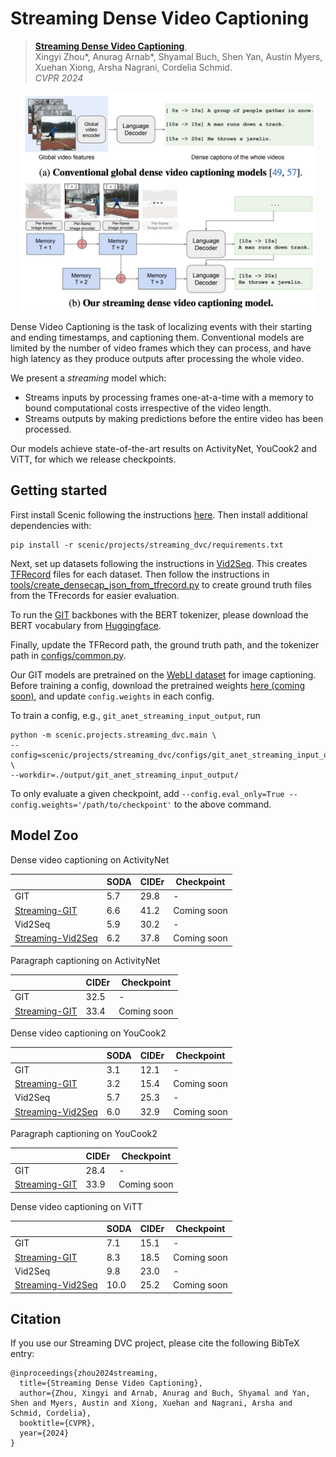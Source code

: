 # Streaming Dense Video Captioning

> [**Streaming Dense Video Captioning**](http://arxiv.org/abs/2404.01297),\
> Xingyi Zhou*, Anurag Arnab*, Shyamal Buch, Shen Yan, Austin Myers, Xuehan Xiong, Arsha Nagrani, Cordelia Schmid. \
> *CVPR 2024*

<p align="center"> <img src="streaming_dvc_teaser.png" height="350" /> </p>

Dense Video Captioning is the task of localizing events with their starting and ending timestamps, and captioning them.
Conventional models are limited by the number of video frames which they can process, and have high latency as they produce outputs after processing the whole video.

We present a *streaming* model which:

- Streams inputs by processing frames one-at-a-time with a memory to bound computational costs irrespective of the video length.
- Streams outputs by making predictions before the entire video has been processed.

Our models achieve state-of-the-art results on ActivityNet, YouCook2 and ViTT, for which we release checkpoints.

## Getting started

First install Scenic following the instructions
[here](https://github.com/google-research/scenic#quickstart).
Then install additional dependencies with:

```
pip install -r scenic/projects/streaming_dvc/requirements.txt
```

Next, set up datasets following the instructions in [Vid2Seq](https://github.com/google-research/scenic/blob/main/scenic/projects/vid2seq/README.md#training).
This creates [TFRecord](https://www.tensorflow.org/tutorials/load_data/tfrecord) files for each dataset.
Then follow the instructions in [tools/create_densecap_json_from_tfrecord.py](tools/create_densecap_json_from_tfrecord.py)
to create ground truth files from the TFrecords for easier evaluation.

To run the [GIT](https://github.com/microsoft/GenerativeImage2Text/tree/main) backbones with the BERT tokenizer, please download the BERT vocabulary from [Huggingface](https://huggingface.co/google-bert/bert-base-uncased/blob/main/vocab.txt).

Finally, update the TFRecord path, the ground truth path, and the tokenizer path in [configs/common.py](configs/common.py).

Our GIT models are pretrained on the [WebLI dataset](https://arxiv.org/abs/2209.06794) for image captioning.
Before training a config, download the pretrained weights [here (coming soon)](), and update
`config.weights` in each config.

To train a config, e.g., `git_anet_streaming_input_output`,  run

```shell
python -m scenic.projects.streaming_dvc.main \
--config=scenic/projects/streaming_dvc/configs/git_anet_streaming_input_output.py \
--workdir=./output/git_anet_streaming_input_output/
```

To only evaluate a given checkpoint, add
`--config.eval_only=True --config.weights='/path/to/checkpoint'`
to the above command.

## Model Zoo

Dense video captioning on ActivityNet

|                        |  SODA     | CIDEr           | Checkpoint  |
|------------------------|-----------|-----------------|-------------|
| GIT                    | 5.7       |       29.8      |   -         |
| [Streaming-GIT](configs/git_anet_streaming_input_output.py)        | 6.6   |   41.2     | Coming soon    |
| Vid2Seq                | 5.9       |       30.2      |   -         |
| [Streaming-Vid2Seq](configs/vid2seq_anet_streaming_input_output.py)| 6.2   |  37.8      | Coming soon    |


Paragraph captioning on ActivityNet

|                        | CIDEr           | Checkpoint  |
|------------------------|-----------------|-------------|
| GIT                    |  32.5           |   -         |
| [Streaming-GIT](configs/git_anet_paragraph_streaming_input.py)        | 33.4 | Coming soon    |


Dense video captioning on YouCook2

|                        |  SODA     | CIDEr           | Checkpoint  |
|------------------------|-----------|-----------------|-------------|
| GIT                    | 3.1       |       12.1      |   -         |
| [Streaming-GIT](configs/git_youcook2_streaming_input_output.py)    | 3.2   |   15.4     | Coming soon    |
| Vid2Seq                | 5.7       |       25.3      |   -         |
| [Streaming-Vid2Seq](configs/vid2seq_youcook2_streaming_input_output.py)| 6.0 |  32.9   | Coming soon    |

Paragraph captioning on YouCook2

|                        | CIDEr           | Checkpoint  |
|------------------------|-----------------|-------------|
| GIT                    |  28.4           |   -         |
| [Streaming-GIT](configs/git_youcook2_paragraph_streaming_input.py)        | 33.9 | Coming soon    |

Dense video captioning on ViTT

|                        |  SODA     | CIDEr           | Checkpoint  |
|------------------------|-----------|-----------------|-------------|
| GIT                    | 7.1       |       15.1      |   -         |
| [Streaming-GIT](configs/git_vitt_streaming_input_output.py)        | 8.3   |   18.5     | Coming soon    |
| Vid2Seq                | 9.8       |       23.0      |   -         |
| [Streaming-Vid2Seq](configs/vid2seq_vitt_streaming_input_output.py)| 10.0   |  25.2      | Coming soon    |


## Citation

If you use our Streaming DVC project, please cite the following BibTeX entry:

```
@inproceedings{zhou2024streaming,
  title={Streaming Dense Video Captioning},
  author={Zhou, Xingyi and Arnab, Anurag and Buch, Shyamal and Yan, Shen and Myers, Austin and Xiong, Xuehan and Nagrani, Arsha and Schmid, Cordelia},
  booktitle={CVPR},
  year={2024}
}
```
